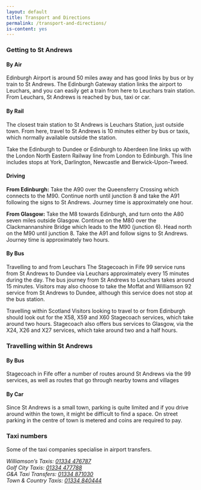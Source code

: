```yaml
---
layout: default
title: Transport and Directions
permalink: /transport-and-directions/
is-content: yes
---
```


### Getting to St Andrews

#### By Air 

Edinburgh Airport is around 50 miles away and has good links by bus or by train to St Andrews. The Edinburgh Gateway station links the airport to Leuchars, and you can easily get a train from here to Leuchars train station. From Leuchars, St Andrews is reached by bus, taxi or car. 

#### By Rail

The closest train station to St Andrews is Leuchars Station, just outside town. From here, travel to St Andrews is 10 minutes either by bus or taxis, which normally available outside the station. 

Take the Edinburgh to Dundee or Edinburgh to Aberdeen line links up with the London North Eastern Railway line from London to Edinburgh. This line includes stops at York, Darlington, Newcastle and Berwick-Upon-Tweed. 

#### Driving 

__From Edinburgh:__ Take the A90 over the Queensferry Crossing which connects to the M90. Continue north until junction 8 and take the A91 following the signs to St Andrews. Journey time is approximately one hour.

__From Glasgow:__ Take the M8 towards Edinburgh, and turn onto the A80 seven miles outside Glasgow. Continue on the M80 over the Clackmannanshire Bridge which leads to the M90 (junction 6). Head north on the M90 until junction 8. Take the A91 and follow signs to St Andrews. Journey time is approximately two hours.

#### By Bus 

Travelling to and from Leuchars
The Stagecoach in Fife 99 service runs from St Andrews to Dundee via Leuchars approximately every 15 minutes during the day. The bus journey from St Andrews to Leuchars takes around 15 minutes. Visitors may also choose to take the Moffat and Williamson 92 service from St Andrews to Dundee, although this service does not stop at the bus station.

Travelling within Scotland
Visitors looking to travel to or from Edinburgh should look out for the X58, X59 and X60 Stagecoach services, which take around two hours. Stagecoach also offers bus services to Glasgow, via the X24, X26 and X27 services, which take around two and a half hours.

### Travelling within St Andrews 

#### By Bus 

Stagecoach in Fife offer a number of routes around St Andrews via the 99 services, as well as routes that go through nearby towns and villages 

#### By Car

Since St Andrews is a small town, parking is quite limited and if you drive around within the town, it might be difficult to find a space. On street parking in the centre of town is metered and coins are required to pay.

### Taxi numbers 

Some of the taxi companies specialise in airport transfers. 

<address>Williamson’s Taxis: <a href="tel:+441334476787">01334 476787</a></address>
<address>Golf City Taxis: <a href="tel:+441334477788">01334 477788</a></address>
<address>G&A Taxi Transfers: <a href="tel:+441334871030">01334 871030</a></address>
<address>Town & Country Taxis: <a href="tel:+441334840444">01334 840444</a></address>
